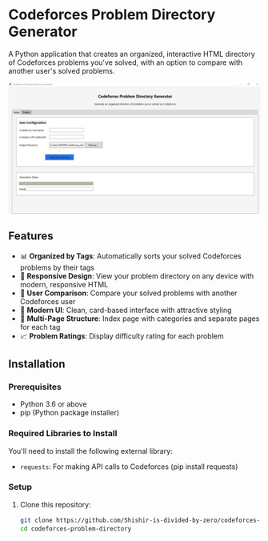 # Codeforces Problem Directory Generator

A Python application that creates an organized, interactive HTML directory of Codeforces problems you've solved, with an option to compare with another user's solved problems.

![Codeforces Problem Directory Generator](https://raw.githubusercontent.com/Shishir-is-divided-by-zero/codeforces-problem-directory/88252e41555a373cef961814f983e4e7da8d1642/SharedScreenshot.jpg)


## Features

- 📊 **Organized by Tags**: Automatically sorts your solved Codeforces problems by their tags
- 📱 **Responsive Design**: View your problem directory on any device with modern, responsive HTML
- 🔄 **User Comparison**: Compare your solved problems with another Codeforces user
- 🎨 **Modern UI**: Clean, card-based interface with attractive styling
- 🧩 **Multi-Page Structure**: Index page with categories and separate pages for each tag
- 📈 **Problem Ratings**: Display difficulty rating for each problem

## Installation

### Prerequisites

- Python 3.6 or above
- pip (Python package installer)

### Required Libraries to Install

You'll need to install the following external library:
- `requests`: For making API calls to Codeforces (pip install requests)

### Setup

1. Clone this repository:
   ```bash
   git clone https://github.com/Shishir-is-divided-by-zero/codeforces-problem-directory.git
   cd codeforces-problem-directory
